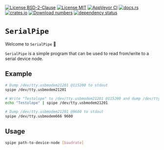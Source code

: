[![License BSD-2-Clause](https://img.shields.io/badge/License-BSD--2--Clause-blue.svg)](https://opensource.org/licenses/BSD-2-Clause)
[![License MIT](https://img.shields.io/badge/License-MIT-blue.svg)](https://opensource.org/licenses/MIT)
[![AppVeyor CI](https://ci.appveyor.com/api/projects/status/github/KizzyCode/SerialPipe-rust?svg=true)](https://ci.appveyor.com/project/KizzyCode/SerialPipe-rust)
[![docs.rs](https://docs.rs/serial_pipe/badge.svg)](https://docs.rs/serial_pipe)
[![crates.io](https://img.shields.io/crates/v/serial_pipe.svg)](https://crates.io/crates/serial_pipe)
[![Download numbers](https://img.shields.io/crates/d/serial_pipe.svg)](https://crates.io/crates/serial_pipe)
[![dependency status](https://deps.rs/crate/serial_pipe/0.1.0/status.svg)](https://deps.rs/crate/serial_pipe/0.1.0)


# `SerialPipe`
Welcome to `SerialPipe` 🎉

`SerialPipe` is a simple program that can be used to read from/write to a serial device node.


## Example
```sh
# Dump /dev/tty.usbmodem21201 @115200 to stdout
spipe /dev/tty.usbmodem21201

# Write "Testolope" to /dev/tty.usbmodem21201 @115200 and dump /dev/tty.usbmodem21201 @115200 to stdout
echo "Testolope" | spipe /dev/tty.usbmodem21201

# Dump /dev/tty.usbmodem21201 @9600 to stdout
spipe /dev/tty.usbmodem666 9600
```

## Usage
```sh
spipe path-to-device-node [baudrate]
```
